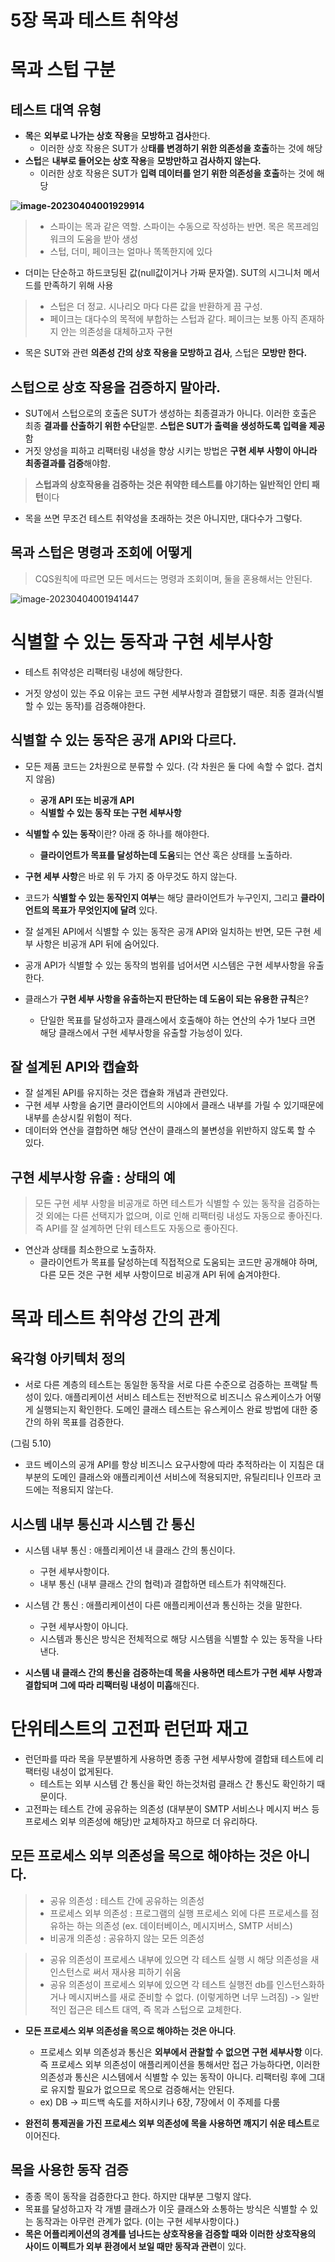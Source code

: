 # 5장 목과 테스트 취약성

# 목과 스텁 구분

## 테스트 대역 유형

- **목**은 **외부로 나가는 상호 작용**을 **모방하고 검사**한다.
    - 이러한 상호 작용은 SUT가 상**태를 변경하기 위한 의존성을 호출**하는 것에 해당
- **스텁**은 **내부로 들어오는 상호 작용**을 **모방만하고 검사하지 않는다.**
    - 이러한 상호 작용은 SUT가 **입력 데이터를 얻기 위한 의존성을 호출**하는 것에 해당

**![image-20230404001929914](https://raw.githubusercontent.com/hscom96/ImageStore/main/images/2023/04/04/image-20230404001929914.png)**

> - 스파이는 목과 같은 역할. 스파이는 수동으로 작성하는 반면. 목은 목프레임워크의 도움을 받아 생성
>- 스텁, 더미, 페이크는 얼마나 똑똑한지에 있다
   >
- 더미는 단순하고 하드코딩된 값(null값이거나 가짜 문자열). SUT의 시그니처 메서드를 만족하기 위해 사용
>  - 스텁은 더 정교. 시나리오 마다 다른 값을 반환하게 끔 구성.
>  - 페이크는 대다수의 목적에 부합하는 스텁과 같다. 페이크는 보통 아직 존재하지 안는 의존성을 대체하고자 구현

- 목은 SUT와 관련 **의존성 간의 상호 작용을 모방하고 검사**, 스텁은 **모방만 한다.**

## 스텁으로 상호 작용을 검증하지 말아라.

- SUT에서 스텁으로의 호출은 SUT가 생성하는 최종결과가 아니다. 이러한 호출은 최종 **결과를 산출하기 위한 수단**일뿐. **스텁은 SUT가 출력을 생성하도록 입력을 제공**함
- 거짓 양성을 피하고 리팩터링 내성을 향상 시키는 방법은 **구현 세부 사항이 아니라 최종결과를 검증**해야함.

> **스텁과의 상호작용을 검증하는 것은 취약한 테스트를 야기하는 일반적인 안티 패턴**이다

- 목을 쓰면 무조건 테스트 취약성을 초래하는 것은 아니지만, 대다수가 그렇다.

## 목과 스텁은 명령과 조회에 어떻게

> CQS원칙에 따르면 모든 메서드는 명령과 조회이며, 둘을 혼용해서는 안된다.

![image-20230404001941447](https://raw.githubusercontent.com/hscom96/ImageStore/main/images/2023/04/04/image-20230404001941447.png)

# 식별할 수 있는 동작과 구현 세부사항

- 테스트 취약성은 리팩터링 내성에 해당한다.

- 거짓 양성이 있는 주요 이유는 코드 구현 세부사항과 결합됐기 때문. 최종 결과(식별할 수 있는 동작)를 검증해야한다.

## 식별할 수 있는 동작은 공개 API와 다르다.

- 모든 제품 코드는 2차원으로 분류할 수 있다. (각 차원은 둘 다에 속할 수 없다. 겹치지 않음)

    - **공개 API 또는 비공개 API**
    - **식별할 수 있는 동작 또는 구현 세부사항**

- **식별할 수 있는 동작**이란? 아래 중 하나를 해야한다.

    - **클라이언트가 목표를 달성하는데 도움**되는 연산 혹은 상태를 노출하라.

- **구현 세부 사항**은 바로 위 두 가지 중 아무것도 하지 않는다.

- 코드가 **식별할 수 있는 동작인지 여부**는 해당 클라이언트가 누구인지, 그리고 **클라이언트의 목표가 무엇인지에 달려** 있다.

- 잘 설계된 API에서 식별할 수 있는 동작은 공개 API와 일치하는 반면, 모든 구현 세부 사항은 비공개 API 뒤에 숨어있다.

- 공개 API가 식별할 수 있는 동작의 범위를 넘어서면 시스템은 구현 세부사항을 유출한다.

- 클래스가 **구현 세부 사항을 유출하는지 판단하는 데 도움이 되는 유용한 규칙**은?

    - 단일한 목표를 달성하고자 클래스에서 호출해야 하는 연산의 수가 1보다 크면 해당 클래스에서 구현 세부사항을 유출할 가능성이 있다.

## 잘 설계된 API와 캡슐화

- 잘 설계된 API를 유지하는 것은 캡슐화 개념과 관련있다.
- 구현 세부 사항을 숨기면 클라이언트의 시야에서 클래스 내부를 가릴 수 있기때문에 내부를 손상시킬 위험이 적다.
- 데이터와 연산을 결합하면 해당 연산이 클래스의 불변성을 위반하지 않도록 할 수 있다.

## 구현 세부사항 유출 : 상태의 예

> 모든 구현 세부 사항을 비공개로 하면 테스트가 식별할 수 있는 동작을 검증하는 것 외에는 다른 선택지가 없으며, 이로 인해 리팩터링 내성도 자동으로 좋아진다. 즉 API를 잘 설계하면 단위 테스트도 자동으로 좋아진다.

- 연산과 상태를 최소한으로 노출하자.
    - 클라이언트가 목표를 달성하는데 직접적으로 도움되는 코드만 공개해야 하며, 다른 모든 것은 구현 세부 사항이므로 비공개 API 뒤에 숨겨야한다.

# 목과 테스트 취약성 간의 관계

## 육각형 아키텍처 정의

- 서로 다른 계층의 테스트는 동일한 동작을 서로 다른 수준으로 검증하는 프랙탈 특성이 있다. 애플리케이션 서비스 테스트는 전반적으로 비즈니스 유스케이스가 어떻게 실행되는지 확인한다. 도메인 클래스 테스트는 유스케이스 완료 방법에 대한 중간의 하위
  목표를 검증한다.

(그림 5.10)

- 코드 베이스의 공개 API를 항상 비즈니스 요구사항에 따라 추적하라는 이 지침은 대부분의 도메인 클래스와 애플리케이션 서비스에 적용되지만, 유틸리티나 인프라 코드에는 적용되지 않는다.

## 시스템 내부 통신과 시스템 간 통신

- 시스템 내부 통신 : 애플리케이션 내 클래스 간의 통신이다.
    - 구현 세부사항이다.
    - 내부 통신 (내부 클래스 간의 협력)과 결합하면 테스트가 취약해진다.

- 시스템 간 통신 : 애플리케이션이 다른 애플리케이션과 통신하는 것을 말한다.
    - 구현 세부사항이 아니다.
    - 시스템과 통신은 방식은 전체적으로 해당 시스템을 식별할 수 있는 동작을 나타낸다.

- **시스템 내 클래스 간의 통신을 검증하는데 목을 사용하면 테스트가 구현 세부 사항과 결합되며 그에 따라 리팩터링 내성이 미흡**해진다.

# 단위테스트의 고전파 런던파 재고

- 런던파를 따라 목을 무분별하게 사용하면 종종 구현 세부사항에 결합돼 테스트에 리팩터링 내성이 없게된다.
    - 테스트는 외부 시스템 간 통신을 확인 하는것처럼 클래스 간 통신도 확인하기 때문이다.
- 고전파는 테스트 간에 공유하는 의존성 (대부분이 SMTP 서비스나 메시지 버스 등 프로세스 외부 의존성에 해당)만 교체하자고 하므로 더 유리하다.

## 모든 프로세스 외부 의존성을 목으로 해야하는 것은 아니다.

> - 공유 의존성 : 테스트 간에 공유하는 의존성
> - 프로세스 외부 의존성 : 프로그램의 실행 프로세스 외에 다른 프로세스를 점유하는 하는 의존성 (ex. 데이터베이스, 메시지버스, SMTP 서비스)
> - 비공개 의존성 : 공유하지 않는 모든 의존성

> - 공유 의존성이 프로세스 내부에 있으면 각 테스트 실행 시 해당 의존성을 새 인스턴스로 써서 재사용 피하기 쉬움
> - 공유 의존성이 프로세스 외부에 있으면 각 테스트 실행전 db를 인스턴스화하거나 메시지버스를 새로 준비할 수 없다. (이렇게하면 너무 느려짐) -> 일반적인 접근은 테스트 대역, 즉 목과 스텁으로 교체한다.

- **모든 프로세스 외부 의존성을 목으로 해야하는 것은 아니다**.

    - 프로세스 외부 의존성과 통신은 **외부에서 관찰할 수 없으면 구현 세부사항** 이다. 즉 프로세스 외부 의존성이 애플리케이션을 통해서만 접근 가능하다면, 이러한 의존성과 통신은 시스템에서 식별할 수 있는 동작이 아니다. 리팩터링 후에 그대로
      유지할 필요가 없으므로 목으로 검증해서는 안된다.
    - ex) DB -> 피드백 속도를 저하시키나 6장, 7장에서 이 주제를 다룸

- **완전히 통제권을 가진 프로세스 외부 의존성에 목을 사용하면 깨지기 쉬운 테스트**로 이어진다.

## 목을 사용한 동작 검증

- 종종 목이 동작을 검증한다고 한다. 하지만 대부분 그렇지 않다.
- 목표를 달성하고자 각 개별 클래스가 이웃 클래스와 소통하는 방식은 식별할 수 있는 동작과는 아무런 관계가 없다. (이는 구현 세부사항이다.)
- **목은 어플리케이션의 경계를 넘나드는 상호작용을 검증할 때와 이러한 상호작용의 사이드 이펙트가 외부 환경에서 보일 때만 동작과 관련**이 있다.

  

